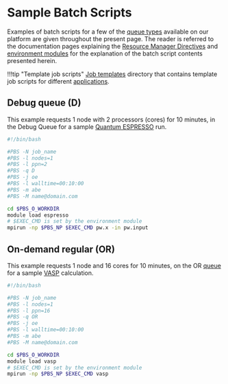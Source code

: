 # Sample Batch Scripts

Examples of batch scripts for a few of the [queue types](../../infrastructure/resource/queues.md) available on our platform are given throughout the present page. The reader is referred to the documentation pages explaining the [Resource Manager Directives](directives.md) and [environment modules](../../cli/modules.md) for the explanation of the batch script contents presented herein.

!!!tip "Template job scripts"
    [Job templates](../../data-on-disk/directories.md#job-script-templates) directory that contains template job scripts for different [applications](../../software/components.md).

## Debug queue (D)

This example requests 1 node with 2 processors (cores) for 10 minutes, in the Debug Queue for a sample [Quantum ESPRESSO](../../software-directory/modeling/quantum-espresso/overview.md) run.

```bash
#!/bin/bash

#PBS -N job_name
#PBS -l nodes=1
#PBS -l ppn=2
#PBS -q D
#PBS -j oe
#PBS -l walltime=00:10:00
#PBS -m abe
#PBS -M name@domain.com

cd $PBS_O_WORKDIR
module load espresso
# $EXEC_CMD is set by the environment module
mpirun -np $PBS_NP $EXEC_CMD pw.x -in pw.input
```

## On-demand regular (OR)

This example requests 1 node and 16 cores for 10 minutes, on the OR [queue](../../infrastructure/resource/queues.md) for a sample [VASP](../../software-directory/modeling/quantum-espresso/overview.md) calculation.

```bash
#!/bin/bash

#PBS -N job_name
#PBS -l nodes=1
#PBS -l ppn=16
#PBS -q OR
#PBS -j oe
#PBS -l walltime=00:10:00
#PBS -m abe
#PBS -M name@domain.com

cd $PBS_O_WORKDIR
module load vasp
# $EXEC_CMD is set by the environment module
mpirun -np $PBS_NP $EXEC_CMD vasp
```
